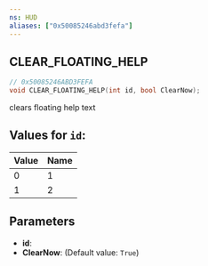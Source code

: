 ```yaml
---
ns: HUD
aliases: ["0x50085246abd3fefa"]
---
```

## CLEAR_FLOATING_HELP

```c
// 0x50085246ABD3FEFA
void CLEAR_FLOATING_HELP(int id, bool ClearNow);
```

clears floating help text

## Values for `id`:
| Value | Name |
| --- | --- |
| 0 | 1 |
| 1 | 2 |


## Parameters
* **id**: 
* **ClearNow**: (Default value: `True`)

